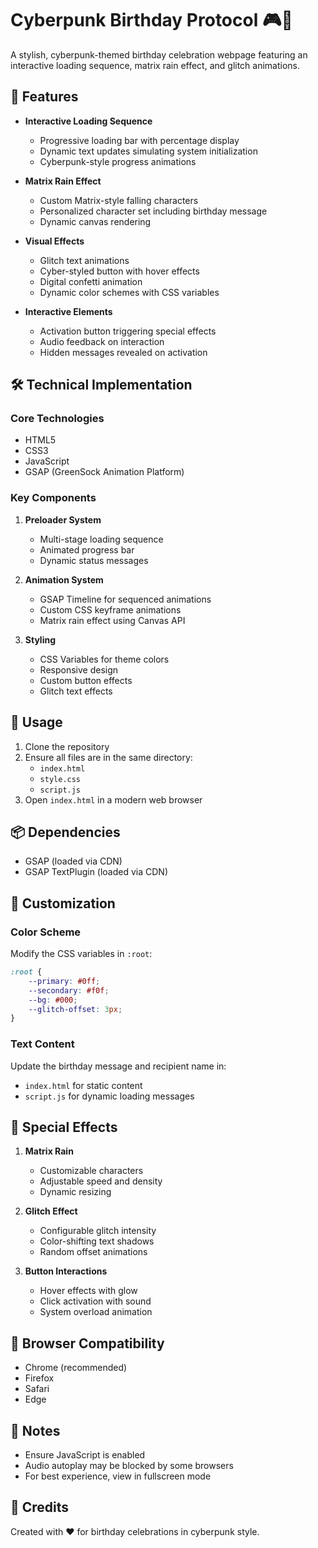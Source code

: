 # Cyberpunk Birthday Protocol 🎮🎂

A stylish, cyberpunk-themed birthday celebration webpage featuring an interactive loading sequence, matrix rain effect, and glitch animations.

## 🚀 Features

- **Interactive Loading Sequence**
  - Progressive loading bar with percentage display
  - Dynamic text updates simulating system initialization
  - Cyberpunk-style progress animations

- **Matrix Rain Effect**
  - Custom Matrix-style falling characters
  - Personalized character set including birthday message
  - Dynamic canvas rendering

- **Visual Effects**
  - Glitch text animations
  - Cyber-styled button with hover effects
  - Digital confetti animation
  - Dynamic color schemes with CSS variables

- **Interactive Elements**
  - Activation button triggering special effects
  - Audio feedback on interaction
  - Hidden messages revealed on activation

## 🛠️ Technical Implementation

### Core Technologies
- HTML5
- CSS3
- JavaScript
- GSAP (GreenSock Animation Platform)

### Key Components

1. **Preloader System**
   - Multi-stage loading sequence
   - Animated progress bar
   - Dynamic status messages

2. **Animation System**
   - GSAP Timeline for sequenced animations
   - Custom CSS keyframe animations
   - Matrix rain effect using Canvas API

3. **Styling**
   - CSS Variables for theme colors
   - Responsive design
   - Custom button effects
   - Glitch text effects

## 🎯 Usage

1. Clone the repository
2. Ensure all files are in the same directory:
   - `index.html`
   - `style.css`
   - `script.js`
3. Open `index.html` in a modern web browser

## 📦 Dependencies

- GSAP (loaded via CDN)
- GSAP TextPlugin (loaded via CDN)

## 🎨 Customization

### Color Scheme
Modify the CSS variables in `:root`:
```css
:root {
    --primary: #0ff;
    --secondary: #f0f;
    --bg: #000;
    --glitch-offset: 3px;
}
```

### Text Content
Update the birthday message and recipient name in:
- `index.html` for static content
- `script.js` for dynamic loading messages

## 🌟 Special Effects

1. **Matrix Rain**
   - Customizable characters
   - Adjustable speed and density
   - Dynamic resizing

2. **Glitch Effect**
   - Configurable glitch intensity
   - Color-shifting text shadows
   - Random offset animations

3. **Button Interactions**
   - Hover effects with glow
   - Click activation with sound
   - System overload animation

## 🔧 Browser Compatibility

- Chrome (recommended)
- Firefox
- Safari
- Edge

## 📝 Notes

- Ensure JavaScript is enabled
- Audio autoplay may be blocked by some browsers
- For best experience, view in fullscreen mode

## 🎉 Credits

Created with ❤️ for birthday celebrations in cyberpunk style.

